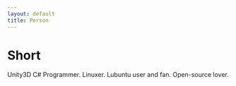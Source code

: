 ```yaml
---
layout: default
title: Person
---
```


Short
=====

Unity3D C# Programmer. Linuxer. Lubuntu user and fan. Open-source lover.